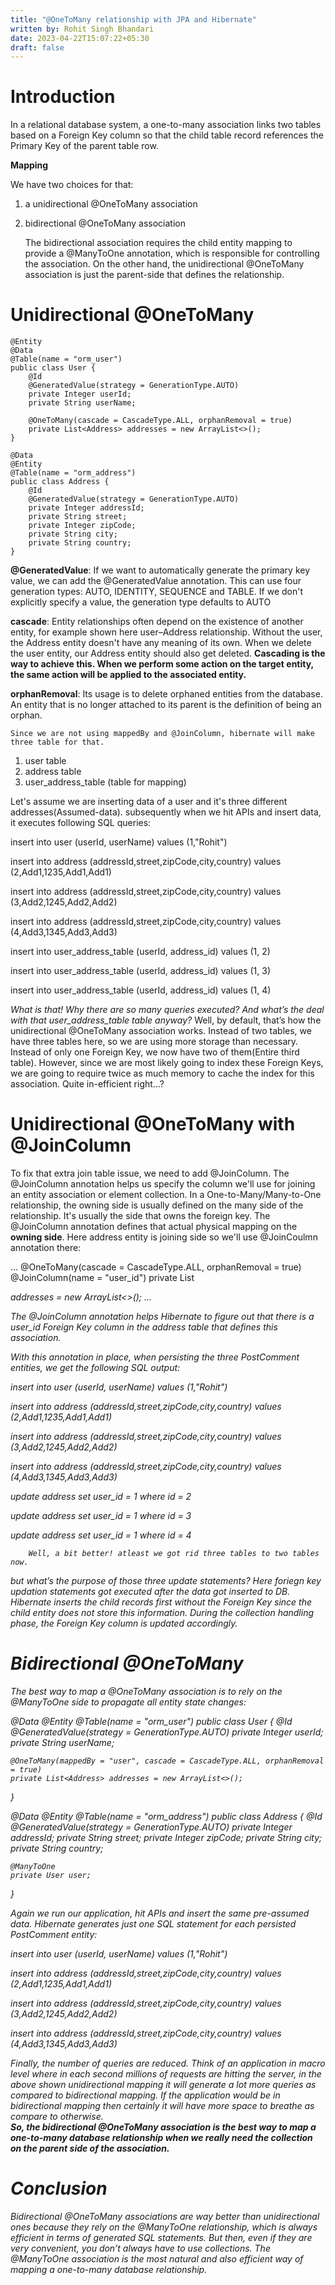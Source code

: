 ```yaml
---
title: "@OneToMany relationship with JPA and Hibernate"
written by: Rohit Singh Bhandari
date: 2023-04-22T15:07:22+05:30
draft: false
---
```


# Introduction

In a relational database system, a one-to-many association links two tables based on a Foreign Key column so that the child table record references the Primary Key of the parent table row.

**Mapping**

We have two choices for that:
1. a unidirectional @OneToMany association
2. bidirectional @OneToMany association

    The bidirectional association requires the child entity mapping to provide a @ManyToOne annotation, which is responsible for controlling the association.
    On the other hand, the unidirectional @OneToMany association is just the parent-side that defines the relationship.

# Unidirectional @OneToMany

```
@Entity
@Data
@Table(name = "orm_user")
public class User {
    @Id
    @GeneratedValue(strategy = GenerationType.AUTO)
    private Integer userId;
    private String userName;

    @OneToMany(cascade = CascadeType.ALL, orphanRemoval = true)
    private List<Address> addresses = new ArrayList<>();
}
```

```
@Data
@Entity
@Table(name = "orm_address")
public class Address {
    @Id
    @GeneratedValue(strategy = GenerationType.AUTO)
    private Integer addressId;
    private String street;
    private Integer zipCode;
    private String city;
    private String country;
}
```


**@GeneratedValue**: If we want to automatically generate the primary key value, we can add the @GeneratedValue annotation. This can use four generation types: AUTO, IDENTITY, SEQUENCE and TABLE. If we don't explicitly specify a value, the generation type defaults to AUTO

**cascade**: Entity relationships often depend on the existence of another entity, for example shown here user–Address relationship. Without the user, the Address entity doesn't have any meaning of its own. When we delete the user entity, our Address entity should also get deleted.
        **Cascading is the way to achieve this. When we perform some action on the target entity, the same action will be applied to the associated entity.**

**orphanRemoval**: Its usage is to delete orphaned entities from the database. An entity that is no longer attached to its parent is the definition of being an orphan.

    Since we are not using mappedBy and @JoinColumn, hibernate will make three table for that.
1. user table
2. address table
3. user_address_table (table for mapping)

Let's assume we are inserting data of a user and it's three different addresses(Assumed-data).
subsequently when we hit APIs and insert data, it executes following SQL queries:

insert into user (userId, userName)
values (1,"Rohit")
 
insert into address (addressId,street,zipCode,city,country)
values (2,Add1,1235,Add1,Add1)
 
insert into address (addressId,street,zipCode,city,country)
values (3,Add2,1245,Add2,Add2)
 
insert into address (addressId,street,zipCode,city,country)
values (4,Add3,1345,Add3,Add3)
 
insert into user_address_table (userId, address_id)
values (1, 2)
 
insert into user_address_table (userId, address_id)
values (1, 3)
 
insert into user_address_table (userId, address_id)
values (1, 4) 

*What is that! Why there are so many queries executed? And what’s the deal with that user_address_table table anyway?*
        Well, by default, that’s how the unidirectional @OneToMany association works.
Instead of two tables, we have three tables here, so we are using more storage than necessary. Instead of only one Foreign Key, we now have two of them(Entire third table). However, since we are most likely going to index these Foreign Keys, we are going to require twice as much memory to cache the index for this association. 
Quite in-efficient right...?

# Unidirectional @OneToMany with @JoinColumn

To fix that extra join table issue, we need to add @JoinColumn.
The @JoinColumn annotation helps us specify the column we'll use for joining an entity association or element collection.
        In a One-to-Many/Many-to-One relationship, the owning side is usually defined on the many side of the 
relationship. It's usually the side that owns the foreign key. The @JoinColumn annotation defines that actual physical mapping on the **owning side**.
Here address entity is joining side so we'll use @JoinCoulmn annotation there:

...
@OneToMany(cascade = CascadeType.ALL, orphanRemoval = true)
@JoinColumn(name = "user_id")
private List<Address> addresses = new ArrayList<>();
...

The @JoinColumn annotation helps Hibernate to figure out that there is a user_id Foreign Key column in the address table that defines this association.

*With this annotation in place, when persisting the three PostComment entities, we get the following SQL output:*

insert into user (userId, userName)
values (1,"Rohit")
 
insert into address (addressId,street,zipCode,city,country)
values (2,Add1,1235,Add1,Add1)
 
insert into address (addressId,street,zipCode,city,country)
values (3,Add2,1245,Add2,Add2)
 
insert into address (addressId,street,zipCode,city,country)
values (4,Add3,1345,Add3,Add3)

update address set user_id = 1 where id = 2

update address set user_id = 1 where id = 3

update address set user_id = 1 where id = 4

        Well, a bit better! atleast we got rid three tables to two tables now.
but what’s the purpose of those three update statements?
Here foriegn key updation statements got executed after the data got inserted to DB. Hibernate inserts the child records first without the Foreign Key since the child entity does not store this information. During the collection handling phase, the Foreign Key column is updated accordingly.


# Bidirectional @OneToMany

The best way to map a @OneToMany association is to rely on the @ManyToOne side to propagate all entity state changes:

@Data
@Entity
@Table(name = "orm_user")
public class User {
    @Id
    @GeneratedValue(strategy = GenerationType.AUTO)
    private Integer userId;
    private String userName;


    @OneToMany(mappedBy = "user", cascade = CascadeType.ALL, orphanRemoval = true)
    private List<Address> addresses = new ArrayList<>();
}


@Data
@Entity
@Table(name = "orm_address")
public class Address {
    @Id
    @GeneratedValue(strategy = GenerationType.AUTO)
    private Integer addressId;
    private String street;
    private Integer zipCode;
    private String city;
    private String country;

    @ManyToOne
    private User user;
}

Again we run our application, hit APIs and insert the same pre-assumed data. 
Hibernate generates just one SQL statement for each persisted PostComment entity:

insert into user (userId, userName)
values (1,"Rohit")
 
insert into address (addressId,street,zipCode,city,country)
values (2,Add1,1235,Add1,Add1)
 
insert into address (addressId,street,zipCode,city,country)
values (3,Add2,1245,Add2,Add2)
 
insert into address (addressId,street,zipCode,city,country)
values (4,Add3,1345,Add3,Add3)

   Finally, the number of queries are reduced.
Think of an application in macro level where in each second millions of requests are hitting the server, in the above shown unidirectional mapping it will generate a lot more queries as compared to bidirectional mapping.
If the application would be in bidirectional mapping then certainly it will have more space to breathe as compare to otherwise.   
    **So, the bidirectional @OneToMany association is the best way to map a one-to-many database relationship when we really need the collection on the parent side of the association.**

# Conclusion

Bidirectional @OneToMany associations are way better than unidirectional ones because they rely on the @ManyToOne relationship, which is always efficient in terms of generated SQL statements.
       But then, even if they are very convenient, you don’t always have to use collections. The @ManyToOne
association is the most natural and also efficient way of mapping a one-to-many database relationship.   
   


